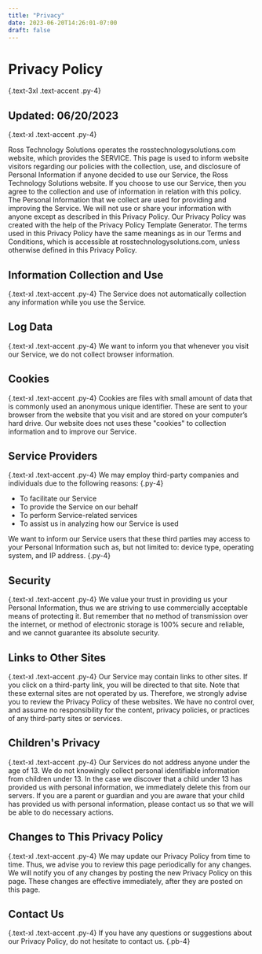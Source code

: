 ```yaml
---
title: "Privacy"
date: 2023-06-20T14:26:01-07:00
draft: false
---
```


# Privacy Policy
{.text-3xl .text-accent .py-4}
## Updated: 06/20/2023
{.text-xl .text-accent .py-4}

Ross Technology Solutions operates the rosstechnologysolutions.com website, which provides the SERVICE. This page is used to inform website visitors regarding our policies with the collection, use, and disclosure of Personal Information if anyone decided to use our Service, the Ross Technology Solutions website. If you choose to use our Service, then you agree to the collection and use of information in relation with this policy. The Personal Information that we collect are used for providing and improving the Service. We will not use or share your information with anyone except as described in this Privacy Policy. Our Privacy Policy was created with the help of the Privacy Policy Template Generator. The terms used in this Privacy Policy have the same meanings as in our Terms and Conditions, which is accessible at rosstechnologysolutions.com, unless otherwise defined in this Privacy Policy.

## Information Collection and Use
{.text-xl .text-accent .py-4}
The Service does not automatically collection any information while you use the Service.

## Log Data
{.text-xl .text-accent .py-4}
We want to inform you that whenever you visit our Service, we do not collect browser information.

## Cookies
{.text-xl .text-accent .py-4}
Cookies are files with small amount of data that is commonly used an anonymous unique identifier. These are sent to your browser from the website that you visit and are stored on your computer’s hard drive. Our website does not uses these "cookies" to collection information and to improve our Service.

## Service Providers
{.text-xl .text-accent .py-4}
We may employ third-party companies and individuals due to the following reasons:
{.py-4}

* To facilitate our Service
* To provide the Service on our behalf
* To perform Service-related services
* To assist us in analyzing how our Service is used

We want to inform our Service users that these third parties may access to your Personal Information such as, but not limited to: device type, operating system, and IP address.
{.py-4}

## Security
{.text-xl .text-accent .py-4}
We value your trust in providing us your Personal Information, thus we are striving to use commercially acceptable means of protecting it. But remember that no method of transmission over the internet, or method of electronic storage is 100% secure and reliable, and we cannot guarantee its absolute security.

## Links to Other Sites
{.text-xl .text-accent .py-4}
Our Service may contain links to other sites. If you click on a third-party link, you will be directed to that site. Note that these external sites are not operated by us. Therefore, we strongly advise you to review the Privacy Policy of these websites. We have no control over, and assume no responsibility for the content, privacy policies, or practices of any third-party sites or services.

## Children's Privacy
{.text-xl .text-accent .py-4}
Our Services do not address anyone under the age of 13. We do not knowingly collect personal identifiable information from children under 13. In the case we discover that a child under 13 has provided us with personal information, we immediately delete this from our servers. If you are a parent or guardian and you are aware that your child has provided us with personal information, please contact us so that we will be able to do necessary actions.

## Changes to This Privacy Policy
{.text-xl .text-accent .py-4}
We may update our Privacy Policy from time to time. Thus, we advise you to review this page periodically for any changes. We will notify you of any changes by posting the new Privacy Policy on this page. These changes are effective immediately, after they are posted on this page.

## Contact Us
{.text-xl .text-accent .py-4}
If you have any questions or suggestions about our Privacy Policy, do not hesitate to contact us.
{.pb-4}